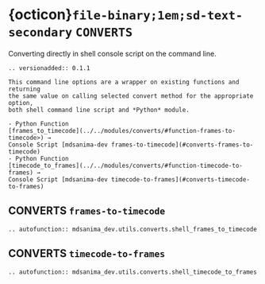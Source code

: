 # {octicon}`file-binary;1em;sd-text-secondary` `CONVERTS`

Converting directly in shell console script on the command line.

```{eval-rst}
.. versionadded:: 0.1.1
```

```{important}
This command line options are a wrapper on existing functions and returning
the same value on calling selected convert method for the appropriate option,
both shell command line script and *Python* module.

- Python Function
[frames_to_timecode](../../modules/converts/#function-frames-to-timecode>) →
Console Script [mdsanima-dev frames-to-timecode](#converts-frames-to-timecode)
- Python Function
[timecode_to_frames](../../modules/converts/#function-timecode-to-frames) →
Console Script [mdsanima-dev timecode-to-frames](#converts-timecode-to-frames)
```

## CONVERTS `frames-to-timecode`

```{eval-rst}
.. autofunction:: mdsanima_dev.utils.converts.shell_frames_to_timecode
```

## CONVERTS `timecode-to-frames`

```{eval-rst}
.. autofunction:: mdsanima_dev.utils.converts.shell_timecode_to_frames
```
